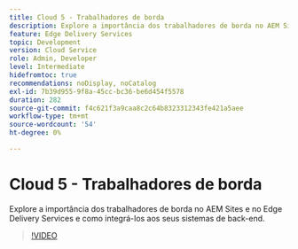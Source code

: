 ```yaml
---
title: Cloud 5 - Trabalhadores de borda
description: Explore a importância dos trabalhadores de borda no AEM Sites e no Edge Delivery Services e como integrá-los aos seus sistemas de back-end.
feature: Edge Delivery Services
topic: Development
version: Cloud Service
role: Admin, Developer
level: Intermediate
hidefromtoc: true
recommendations: noDisplay, noCatalog
exl-id: 7b39d955-9f8a-45cc-bc36-be6d454f5578
duration: 282
source-git-commit: f4c621f3a9caa8c2c64b8323312343fe421a5aee
workflow-type: tm+mt
source-wordcount: '54'
ht-degree: 0%

---
```


# Cloud 5 - Trabalhadores de borda

Explore a importância dos trabalhadores de borda no AEM Sites e no Edge Delivery Services e como integrá-los aos seus sistemas de back-end.

>[!VIDEO](https://video.tv.adobe.com/v/3427589?learn=on)

